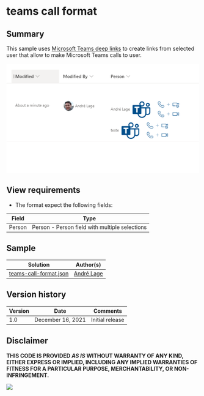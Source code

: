 # teams call format

## Summary
This sample uses [Microsoft Teams deep links](https://docs.microsoft.com/en-us/microsoftteams/platform/concepts/build-and-test/deep-links#deep-linking-to-an-audio-or-audio-video-call)  to create links from selected user that allow to make Microsoft Teams calls to user.

![Date update](./assets/Teamscallformat.png)

## View requirements
- The format expect the following fields:

Field |Type
--------|---------
Person | Person - Person field with multiple selections


## Sample

Solution|Author(s)
--------|---------
[teams-call-format.json](./teams-call-format.json) | [André Lage](https://twitter.com/aaclage)

## Version history

Version|Date|Comments
-------|----|--------
1.0|December 16, 2021|Initial release


## Disclaimer
**THIS CODE IS PROVIDED *AS IS* WITHOUT WARRANTY OF ANY KIND, EITHER EXPRESS OR IMPLIED, INCLUDING ANY IMPLIED WARRANTIES OF FITNESS FOR A PARTICULAR PURPOSE, MERCHANTABILITY, OR NON-INFRINGEMENT.**

<img src="https://pnptelemetry.azurewebsites.net/list-formatting/column-samples/person-teams-call-format" />